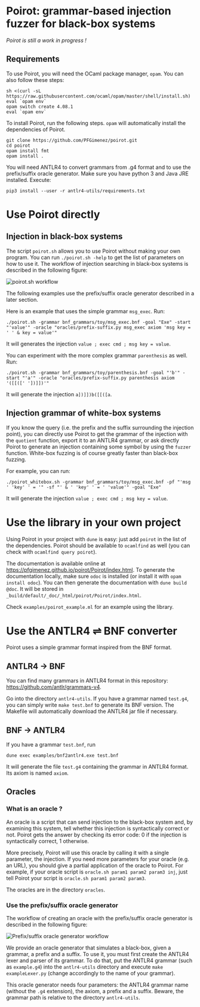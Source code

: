 # Poirot: grammar-based injection fuzzer for black-box systems

_Poirot is still a work in progress !_

## Requirements

To use Poirot, you will need the OCaml package manager, `opam`. You can also follow these steps:

    sh <(curl -sL https://raw.githubusercontent.com/ocaml/opam/master/shell/install.sh)
    eval `opam env`
    opam switch create 4.08.1
    eval `opam env`

To install Poirot, run the following steps. `opam` will automatically install the dependencies of Poirot.

    git clone https://github.com/PFGimenez/poirot.git
    cd poirot
    opam install fmt
    opam install .

You will need ANTLR4 to convert grammars from .g4 format and to use the prefix/suffix oracle generator. Make sure you have python 3 and Java JRE installed. Execute:

    pip3 install --user -r antlr4-utils/requirements.txt

# Use Poirot directly

## Injection in black-box systems

The script `poirot.sh` allows you to use Poirot without making your own program. You can run `./poirot.sh -help` to get the list of parameters on how to use it. The workflow of injection searching in black-box systems is described in the following figure:

![poirot.sh workflow](https://raw.githubusercontent.com/PFGimenez/poirot/master/resources/poirot_workflow.png)

The following examples use the prefix/suffix oracle generator described in a later section.

Here is an example that uses the simple grammar `msg_exec`. Run:

    ./poirot.sh -grammar bnf_grammars/toy/msg_exec.bnf -goal "Exe" -start "'value'" -oracle "oracles/prefix-suffix.py msg_exec axiom 'msg key = ' ' & key = value'"

It will generates the injection `value ; exec cmd ; msg key = value`.

You can experiment with the more complex grammar `parenthesis` as well. Run:

    ./poirot.sh -grammar bnf_grammars/toy/parenthesis.bnf -goal "'b'" -start "'a'" -oracle "oracles/prefix-suffix.py parenthesis axiom '([[([' '])]])'"

It will generate the injection `a])]])b([[([a`.

## Injection grammar of white-box systems

If you know the query (i.e. the prefix and the suffix surrounding the injection point), you can directly use Poirot to get the grammar of the injection with the `quotient` function, export it to an ANTLR4 grammar, or ask directly Poirot to generate an injection containing some symbol by using the `fuzzer` function. White-box fuzzing is of course greatly faster than black-box fuzzing.

For example, you can run:

    ./poirot_whitebox.sh -grammar bnf_grammars/toy/msg_exec.bnf -pf "'msg ' 'key' ' = '" -sf "' & ' 'key' ' = ' 'value'" -goal "Exe"

It will generate the injection `value ; exec cmd ; msg key = value`.

# Use the library in your own project

Using Poirot in your project with `dune` is easy: just add `poirot` in the list of the dependencies. Poirot should be available to `ocamlfind` as well (you can check with `ocamlfind query poirot`).

The documentation is available online at https://pfgimenez.github.io/poirot/Poirot/index.html. To generate the documentation locally, make sure `odoc` is installed (or install it with `opam install odoc`). You can then generate the documentation with `dune build @doc`. It will be stored in `_build/default/_doc/_html/poirot/Poirot/index.html`.

Check `examples/poirot_example.ml` for an example using the library.

# Use the ANTLR4 ⇌ BNF converter

Poirot uses a simple grammar format inspired from the BNF format.

## ANTLR4 → BNF

You can find many grammars in ANTLR4 format in this repository: https://github.com/antlr/grammars-v4.

Go into the directory `antlr4-utils`. If you have a grammar named `test.g4`, you can simply write `make test.bnf` to generate its BNF version. The Makefile will automatically download the ANTLR4 jar file if necessary.

## BNF → ANTLR4

If you have a grammar `test.bnf`, run

    dune exec examples/bnf2antlr4.exe test.bnf

It will generate the file `test.g4` containing the grammar in ANTLR4 format. Its axiom is named `axiom`.

## Oracles

### What is an oracle ?

An oracle is a script that can send injection to the black-box system and, by examining this system, tell whether this injection is syntactically correct or not. Poirot gets the answer by checking its error code: 0 if the injection is syntactically correct, 1 otherwise.

More precisely, Poirot will use this oracle by calling it with a single parameter, the injection. If you need more parameters for your oracle (e.g. an URL), you should give a partial application of the oracle to Poirot. For example, if your oracle script is `oracle.sh param1 param2 param3 inj`, just tell Poirot your script is `oracle.sh param1 param2 param3`.

The oracles are in the directory `oracles`.

### Use the prefix/suffix oracle generator

The workflow of creating an oracle with the prefix/suffix oracle generator is described in the following figure:

![Prefix/suffix oracle generator workflow](https://raw.githubusercontent.com/PFGimenez/poirot/master/resources/prefix_suffix_oracle_workflow.png)

We provide an oracle generator that simulates a black-box, given a grammar, a prefix and a suffix. To use it, you must first create the ANTLR4 lexer and parser of its grammar. To do that, put the ANTLR4 grammar (such as `example.g4`) into the `antlr4-utils` directory and execute `make exampleLexer.py` (change accordingly to the name of your grammar).

This oracle generator needs four parameters: the ANTLR4 grammar name (without the `.g4` extension), the axiom, a prefix and a suffix. Beware, the grammar path is relative to the directory `antlr4-utils`.


